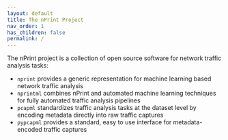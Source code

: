 ```yaml
---
layout: default
title: The nPrint Project
nav_order: 1
has_children: false
permalink: /
---
```


<!-- # The nPrint Project -->

The nPrint project is a collection of open source software for network traffic analysis tasks:

- `nprint` provides a generic representation for machine learning based network traffic analysis
- `nprintml` combines nPrint and automated machine learning techniques for fully automated traffic analysis pipelines
- `pcapml` standardizes traffic analysis tasks at the dataset level by encoding metadata directly into raw traffic captures
- `pypcapml` provides a standard, easy to use interface for metadata-encoded traffic captures

